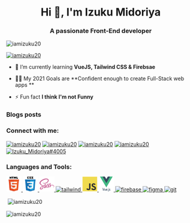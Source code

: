 <h1 align="center">Hi 👋, I'm Izuku Midoriya</h1>
<h3 align="center">A passionate Front-End developer</h3>

<p align="left"> <img src="https://komarev.com/ghpvc/?username=iamizuku20&label=Profile%20views&color=0e75b6&style=flat" alt="iamizuku20" /> </p>

<p align="left"> <a href="https://twitter.com/iamizuku20" target="blank"><img src="https://img.shields.io/twitter/follow/iamizuku20?logo=twitter&style=for-the-badge" alt="iamizuku20" /></a> </p>

- 🌱 I’m currently learning **VueJS, Tailwind CSS & Firebsae**

- 👨‍💻 My 2021 Goals are **Confident enough to create Full-Stack web apps **

- ⚡ Fun fact **I think I'm not Funny**

### Blogs posts
<!-- BLOG-POST-LIST:START -->
<!-- BLOG-POST-LIST:END -->

<h3 align="left">Connect with me:</h3>
<p align="left">
<a href="https://dev.to/iamizuku20" target="blank"><img align="center" src="https://cdn.jsdelivr.net/npm/simple-icons@3.0.1/icons/dev-dot-to.svg" alt="iamizuku20" height="30" width="40" /></a>
<a href="https://twitter.com/iamizuku20" target="blank"><img align="center" src="https://raw.githubusercontent.com/rahuldkjain/github-profile-readme-generator/master/src/images/icons/Social/twitter.svg" alt="iamizuku20" height="30" width="40" /></a>
<a href="https://fb.com/iamizuku20" target="blank"><img align="center" src="https://raw.githubusercontent.com/rahuldkjain/github-profile-readme-generator/master/src/images/icons/Social/facebook.svg" alt="iamizuku20" height="30" width="40" /></a>
<a href="https://instagram.com/iamizuku20" target="blank"><img align="center" src="https://raw.githubusercontent.com/rahuldkjain/github-profile-readme-generator/master/src/images/icons/Social/instagram.svg" alt="iamizuku20" height="30" width="40" /></a>
<a href="https://discord.gg/Izuku_Midoriya#4005" target="blank"><img align="center" src="https://raw.githubusercontent.com/rahuldkjain/github-profile-readme-generator/master/src/images/icons/Social/discord.svg" alt="Izuku_Midoriya#4005" height="30" width="40" /></a>
</p>

<h3 align="left">Languages and Tools:</h3>
<p align="left"> <a href="https://www.w3.org/html/" target="_blank"> <img src="https://raw.githubusercontent.com/devicons/devicon/master/icons/html5/html5-original-wordmark.svg" alt="html5" width="40" height="40"/> </a> <a href="https://www.w3schools.com/css/" target="_blank"> <img src="https://raw.githubusercontent.com/devicons/devicon/master/icons/css3/css3-original-wordmark.svg" alt="css3" width="40" height="40"/> </a> <a href="https://sass-lang.com" target="_blank"> <img src="https://raw.githubusercontent.com/devicons/devicon/master/icons/sass/sass-original.svg" alt="sass" width="40" height="40"/> </a> <a href="https://tailwindcss.com/" target="_blank"> <img src="https://www.vectorlogo.zone/logos/tailwindcss/tailwindcss-icon.svg" alt="tailwind" width="40" height="40"/> </a> <a href="https://developer.mozilla.org/en-US/docs/Web/JavaScript" target="_blank"> <img src="https://raw.githubusercontent.com/devicons/devicon/master/icons/javascript/javascript-original.svg" alt="javascript" width="40" height="40"/> </a> <a href="https://vuejs.org/" target="_blank"> <img src="https://raw.githubusercontent.com/devicons/devicon/master/icons/vuejs/vuejs-original-wordmark.svg" alt="vuejs" width="40" height="40"/> </a> <a href="https://firebase.google.com/" target="_blank"> <img src="https://www.vectorlogo.zone/logos/firebase/firebase-icon.svg" alt="firebase" width="40" height="40"/> </a> <a href="https://www.figma.com/" target="_blank"> <img src="https://www.vectorlogo.zone/logos/figma/figma-icon.svg" alt="figma" width="40" height="40"/> </a> <a href="https://git-scm.com/" target="_blank"> <img src="https://www.vectorlogo.zone/logos/git-scm/git-scm-icon.svg" alt="git" width="40" height="40"/> </a>
 </p>

<p>&nbsp;<img align="center" src="https://github-readme-stats.vercel.app/api?username=iamizuku20&show_icons=true&locale=en" alt="iamizuku20" /></p>

<p><img align="center" src="https://github-readme-streak-stats.herokuapp.com/?user=iamizuku20&" alt="iamizuku20" /></p>
